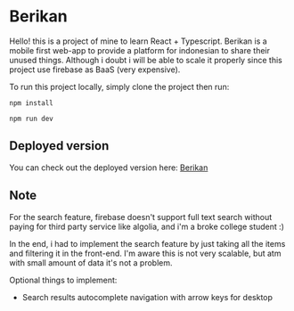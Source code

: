 # Berikan

Hello! this is a project of mine to learn React + Typescript.
Berikan is a mobile first web-app to provide a platform for indonesian
to share their unused things. Although i doubt i will be able to scale it properly
since this project use firebase as BaaS (very expensive).

To run this project locally, simply clone the project then run:

```console
npm install
```

```console
npm run dev
```

## Deployed version

You can check out the deployed version here: [Berikan](https://berikan.web.app/)

## Note

For the search feature, firebase doesn't support full text search without
paying for third party service like algolia, and i'm a broke college student :)

In the end, i had to implement the search feature by just taking all the items
and filtering it in the front-end.
I'm aware this is not very scalable, but atm with small amount of data it's not a problem.

Optional things to implement:

- Search results autocomplete navigation with arrow keys for desktop
